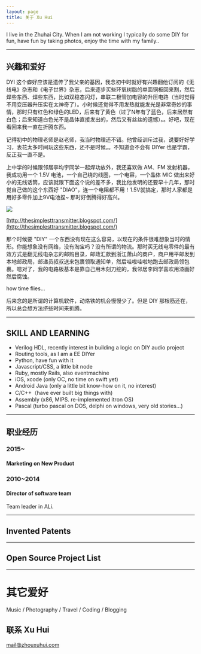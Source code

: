 ```yaml
---
layout: page
title: 关于 Xu Hui
---
```


<p class="message">
I live in the Zhuhai City. When I am not working I typically do some DIY for fun, have fun by taking photos, enjoy the time with my family..
</p>

---

## 兴趣和爱好

DYI 这个癖好应该是遗传了我父亲的基因，我念初中时就好有兴趣翻他订阅的《无线电》杂志和《电子世界》杂志，后来逐步买些环氧树脂的单面铜板回来割，然后焊些东西、焊些东西，比如双稳态闪灯，串联二极管加电容的升压电路（当时觉得不用变压器升压实在太神奇了）。小时候还觉得不用发热就能发光是非常奇妙的事情，那时只有红色和绿色的LED，后来有了黄色（过了N年有了蓝色，后来居然有白色；后来知道白色光不是晶体直接发出的，然后又有丝丝的遗憾）。。好吧，现在看回来我一直在折腾东西。

记得初中的物理老师是赵老师，我当时物理还不错。他曾经训斥过我，说要好好学习，表花太多时间玩这些东西，还不是时候。。不知道会不会有 DIYer 也是学霸，反正我一直不是。

上中学的时候跟邻居李均宇同学一起焊功放外，我还喜欢做 AM、FM 发射机器，我成功用一个 1.5V 电池，一个自己绕的线圈，一个电容，一个晶体 MIC 做出来好小的无线话筒，应该就跟下面这个说的差不多，我比他发明的还要早十几年，那时觉自己做的这个东西好 "DIAO"，连一个电阻都不用！1.5V就搞定，那时人家都是用好多零件加上9V电池捏~ 那时好倒腾得好高兴。


![](../images/extra/the_simplest_transmitter.png)

[http://thesimplesttransmitter.blogspot.com/](http://thesimplesttransmitter.blogspot.com/)

那个时候要 "DIY" 一个东西没有现在这么容易，以现在的条件很难想象当时的情形。你能想象没有网络，没有淘宝吗？没有所谓的物流。那时买无线电零件的最有效方式是翻无线电杂志的邮购目录，邮政汇款到浙江萧山的商户，商户用平邮发到本地邮政局，邮递员叔叔送来包裹领取通知单，然后哇啦哇啦地跑去邮政局领包裹。嗯对了，我的电路板基本是靠自己用木刻刀挖的，我邻居李同学喜欢用漆画好然后腐蚀。

how time flies...

后来念的是所谓的计算机软件，动烙铁的机会慢慢少了。但是 DIY 那根筋还在，所以总会想方法挤些时间来折腾。

---

## SKILL AND LEARNING

* Verilog HDL, recently interest in building a logic on DIY audio project
* Routing tools, as I am a EE DIYer
* Python, have fun with it
* Javascript/CSS, a little bit node
* Ruby, mostly Rails, also eventmachine 
* iOS, xcode (only OC, no time on swift yet)
* Android Java (only a little bit know-how on it, no interest)
* C/C++（have ever built big things with)
* Assembly (x86, MIPS. re-implemented itron OS)
* Pascal (turbo pascal on DOS, delphi on windows, very old stories...)

---

## 职业经历

### 2015~ 

#### Marketing on New Product



### 2010~2014

#### Director of software team

Team leader in ALi.

---

## Invented Patents

---

## Open Source Project List

---

# 其它爱好

Music / Photography / Travel / Coding / Blogging

## 联系 Xu Hui

[mail@zhouxuhui.com](mailto:mail@zhouxuhui.com)
